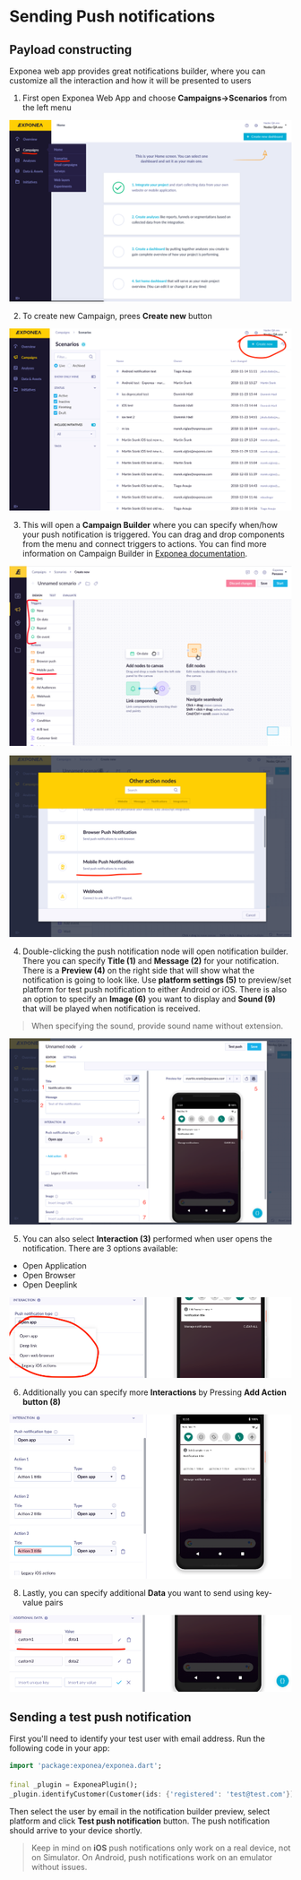 # Sending Push notifications

## Payload constructing
Exponea web app provides great notifications builder, where you can customize all the interaction and how it will be presented to users

1. First open Exponea Web App and choose **Campaigns->Scenarios** from the left menu

  ![](images/send1.png)

2. To create new Campaign, prees **Create new** button

  ![](images/send2.png)

3. This will open a **Campaign Builder** where you can specify when/how your push notification is triggered. You can drag and drop components from the menu and connect triggers to actions. You can find more information on Campaign Builder in [Exponea documentation](https://docs.exponea.com/docs/scenarios-1).

  ![](images/send3.png)

  ![](images/send4.png)


4. Double-clicking the push notification node will open notification builder. There you can specify **Title (1)** and **Message (2)** for your notification. There is a **Preview (4)** on the right side that will show what the notification is going to look like. Use **platform settings (5)** to preview/set platform for test push notification to either Android or iOS. There is also an option to specify an **Image (6)** you want to display and **Sound (9)** that will be played when notification is received.

> When specifying the sound, provide sound name without extension.

![](images/send5.png)

5. You can also select **Interaction (3)** performed when user opens the notification. There are 3 options available:
  * Open Application
  * Open Browser
  * Open Deeplink

![](images/send6.png)  

6. Additionally you can specify more **Interactions** by Pressing **Add Action button (8)**

![](images/send7.png)

8. Lastly, you can specify additional **Data** you want to send using key-value pairs

![](images/send8.png)

## Sending a test push notification
First you'll need to identify your test user with email address. Run the following code in your app:
```dart
import 'package:exponea/exponea.dart';

final _plugin = ExponeaPlugin();
_plugin.identifyCustomer(Customer(ids: {'registered': 'test@test.com'}));
```

Then select the user by email in the notification builder preview, select platform and click **Test push notification** button. The push notification should arrive to your device shortly. 

> Keep in mind on **iOS** push notifications only work on a real device, not on Simulator. On Android, push notifications work on an emulator without issues.